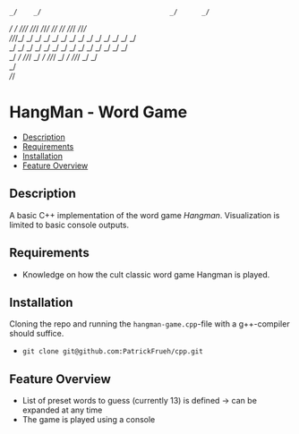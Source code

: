     _/    _/                                _/      _/                     
   _/    _/    _/_/_/  _/_/_/      _/_/_/  _/_/  _/_/    _/_/_/  _/_/_/    
  _/_/_/_/  _/    _/  _/    _/  _/    _/  _/  _/  _/  _/    _/  _/    _/   
 _/    _/  _/    _/  _/    _/  _/    _/  _/      _/  _/    _/  _/    _/    
_/    _/    _/_/_/  _/    _/    _/_/_/  _/      _/    _/_/_/  _/    _/     
                                   _/                                      
                              _/_/                                         


HangMan - Word Game
============                                                   
                                                               
- [Description](#description)
- [Requirements](#requirements)
- [Installation](#installation)
- [Feature Overview](#featureoverview)

## Description
A basic C++ implementation of the word game *Hangman*. Visualization is limited to basic console outputs.

## Requirements
* Knowledge on how the cult classic word game Hangman is played.

## Installation
Cloning the repo and running the `hangman-game.cpp`-file with a g++-compiler should suffice.
* `git clone git@github.com:PatrickFrueh/cpp.git`

## Feature Overview
- List of preset words to guess (currently 13) is defined -> can be expanded at any time
- The game is played using a console
